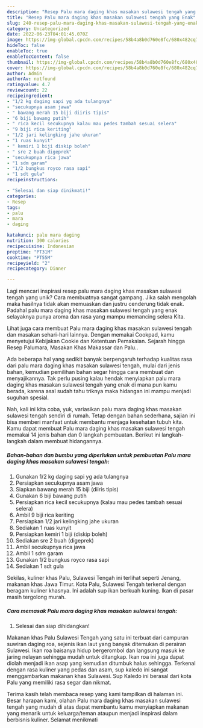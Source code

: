 ```yaml
---
description: "Resep Palu mara daging khas masakan sulawesi tengah yang Enak"
title: "Resep Palu mara daging khas masakan sulawesi tengah yang Enak"
slug: 240-resep-palu-mara-daging-khas-masakan-sulawesi-tengah-yang-enak
category: Uncategorized
date: 2022-06-23T04:01:45.070Z
image: https://img-global.cpcdn.com/recipes/58b4a8b0d760e8fc/680x482cq70/palu-mara-daging-khas-masakan-sulawesi-tengah-foto-resep-utama.jpg
hideToc: false
enableToc: true
enableTocContent: false
thumbnail: https://img-global.cpcdn.com/recipes/58b4a8b0d760e8fc/680x482cq70/palu-mara-daging-khas-masakan-sulawesi-tengah-foto-resep-utama.jpg
cover: https://img-global.cpcdn.com/recipes/58b4a8b0d760e8fc/680x482cq70/palu-mara-daging-khas-masakan-sulawesi-tengah-foto-resep-utama.jpg
author: Admin
authorAv: notfound
ratingvalue: 4.7
reviewcount: 22
recipeingredient:
- "1/2 kg daging sapi yg ada tulangnya"
- "secukupnya asam jawa"
- " bawang merah 15 biji diiris tipis"
- "6 biji bawang putih"
- " rica kecil secukupnya kalau mau pedes tambah sesuai selera"
- "9 biji rica keriting"
- "1/2 jari kelingking jahe ukuran"
- "1 ruas kunyit"
- " kemiri 1 biji diskip boleh"
- " sre 2 buah digeprek"
- "secukupnya rica jawa"
- "1 sdm garam"
- "1/2 bungkus royco rasa sapi"
- "1 sdt gula"
recipeinstructions:

- "Selesai dan siap dinikmati!"
categories:
- Resep
tags:
- palu
- mara
- daging

katakunci: palu mara daging 
nutrition: 300 calories
recipecuisine: Indonesian
preptime: "PT31M"
cooktime: "PT55M"
recipeyield: "2"
recipecategory: Dinner

---
```





Lagi mencari inspirasi resep palu mara daging khas masakan sulawesi tengah yang unik? Cara membuatnya sangat gampang. Jika salah mengolah maka hasilnya tidak akan memuaskan dan justru cenderung tidak enak. Padahal palu mara daging khas masakan sulawesi tengah yang enak selayaknya punya aroma dan rasa yang mampu memancing selera Kita.





Lihat juga cara membuat Palu mara daging khas masakan sulawesi tengah dan masakan sehari-hari lainnya. Dengan memakai Cookpad, kamu menyetujui Kebijakan Cookie dan Ketentuan Pemakaian. Sejarah hingga Resep Palumara, Masakan Khas Makassar dan Palu..

Ada beberapa hal yang sedikit banyak berpengaruh terhadap kualitas rasa dari palu mara daging khas masakan sulawesi tengah, mulai dari jenis bahan, kemudian pemilihan bahan segar hingga cara membuat dan menyajikannya. Tak perlu pusing kalau hendak menyiapkan palu mara daging khas masakan sulawesi tengah yang enak di mana pun kamu berada, karena asal sudah tahu triknya maka hidangan ini mampu menjadi suguhan spesial.






Nah, kali ini kita coba, yuk, variasikan palu mara daging khas masakan sulawesi tengah sendiri di rumah. Tetap dengan bahan sederhana, sajian ini bisa memberi manfaat untuk membantu menjaga kesehatan tubuh kita. Kamu dapat membuat Palu mara daging khas masakan sulawesi tengah memakai 14 jenis bahan dan 0 langkah pembuatan. Berikut ini langkah-langkah dalam membuat hidangannya.

<!--inarticleads1-->

##### Bahan-bahan dan bumbu yang diperlukan untuk pembuatan Palu mara daging khas masakan sulawesi tengah:

1. Gunakan 1/2 kg daging sapi yg ada tulangnya
1. Persiapkan secukupnya asam jawa
1. Siapkan  bawang merah 15 biji (diiris tipis)
1. Gunakan 6 biji bawang putih
1. Persiapkan  rica kecil secukupnya (kalau mau pedes tambah sesuai selera)
1. Ambil 9 biji rica keriting
1. Persiapkan 1/2 jari kelingking jahe ukuran
1. Sediakan 1 ruas kunyit
1. Persiapkan  kemiri 1 biji (diskip boleh)
1. Sediakan  sre 2 buah (digeprek)
1. Ambil secukupnya rica jawa
1. Ambil 1 sdm garam
1. Gunakan 1/2 bungkus royco rasa sapi
1. Sediakan 1 sdt gula


Sekilas, kuliner khas Palu, Sulawesi Tengah ini terlihat seperti Jenang, makanan khas Jawa Timur. Kota Palu, Sulawesi Tengah terkenal dengan beragam kuliner khasnya. Ini adalah sup ikan berkuah kuning. Ikan di pasar masih tergolong murah. 

<!--inarticleads2-->

##### Cara memasak Palu mara daging khas masakan sulawesi tengah:


1. Selesai dan siap dihidangkan!

Makanan khas Palu Sulawesi Tengah yang satu ini terbuat dari campuran suwiran daging roa, sejenis ikan laut yang banyak ditemukan di perairan Sulawesi. Ikan roa baisanya hidup bergerombol dan langsung masuk ke jaring nelayan sehingga mudah untuk ditangkap. Ikan roa ini juga dapat diolah menjadi ikan asap yang kemudian ditumbuk halus sehingga. Terkenal dengan rasa kuliner yang pedas dan asam, sup kaledo ini sangat menggambarkan makanan khas Sulawesi. Sup Kaledo ini berasal dari kota Palu yang memiliki rasa segar dan nikmat. 

Terima kasih telah membaca resep yang kami tampilkan di halaman ini. Besar harapan kami, olahan Palu mara daging khas masakan sulawesi tengah yang mudah di atas dapat membantu kamu menyiapkan makanan yang menarik untuk keluarga/teman ataupun menjadi inspirasi dalam berbisnis kuliner. Selamat menikmati
